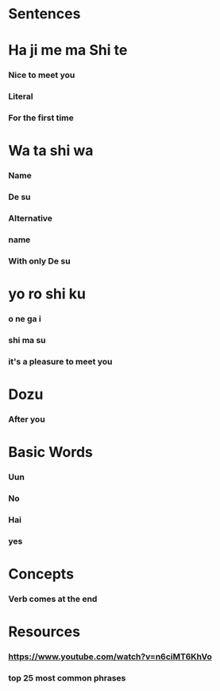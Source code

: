 # Sentences
# Ha ji me ma Shi te
### Nice to meet you
### Literal
### For the first time
# Wa ta shi wa
### Name
### De su
### Alternative
### name
### With only De su
# yo ro shi ku
### o ne ga i
### shi ma su
### it's a pleasure to meet you
# Dozu
### After you
# Basic Words
### Uun
### No
### Hai
### yes
# Concepts
### Verb comes at the end
# Resources
### https://www.youtube.com/watch?v=n6ciMT6KhVo
### top 25 most common phrases
